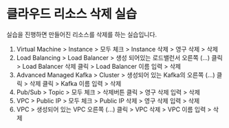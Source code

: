 # 클라우드 리소스 삭제 실습

실습을 진행하면 만들어진 리소스를 삭제를 하는 실습입니다.


1. Virtual Machine > Instance > 모두 체크 > Instance 삭제 > 영구 삭제 > 삭제
2. Load Balancing > Load Balancer > 생성 되어있는 로드밸런서 오른쪽 (...) 클릭 > Load Balancer 삭제 클릭 > Load Balancer 이름 입력 > 삭제
3. Advanced Managed Kafka > Cluster > 생성되어 있는 Kafka의 오른쪽 (...) 클릭 > 삭제 클릭 > Kafka 이름 입력 > 삭제
4. Pub/Sub > Topic > 모두 체크 > 삭제버튼 클릭 > 영구 삭제 입력 > 삭제
5. VPC > Public IP > 모두 체크 > Public IP 삭제 > 영구 삭제 입력 > 삭제
6. VPC > 생성되어 있는 VPC 오른쪽 (...) 클릭 > VPC 삭제 > VPC 이름 입력 > 삭제
